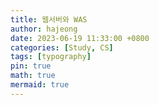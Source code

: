 ```yaml
---
title: 웹서버와 WAS
author: hajeong
date: 2023-06-19 11:33:00 +0800
categories: [Study, CS]
tags: [typography]
pin: true
math: true
mermaid: true
---
```

